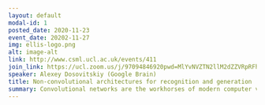 ```yaml
---
layout: default
modal-id: 1
posted_date: 2020-11-23
event_date: 20202-11-27
img: ellis-logo.png
alt: image-alt
link: http://www.csml.ucl.ac.uk/events/411
join_link: https://ucl.zoom.us/j/97094846920pwd=MlYvNVZTN2llM2dZZVRpRFh5a1JHZz09
speaker: Alexey Dosovitskiy (Google Brain)
title: Non-convolutional architectures for recognition and generation
summary: Convolutional networks are the workhorses of modern computer vision, thanks to their efficiency on hardware accelerators and the inductive biases suitable for processing and generating images. However,  ConvNets distribute compute uniformly across the input, which makes them convenient to implement and train, but can be extremely computationally inefficient, especially on high-dimensional inputs such as video or 3D data. Moreover, representations extracted by ConvNets lack interpretability and systematic generalization. In this talk, I will present our recent work towards models that aim to avoid these shortcomings by respecting the sparse structure of the real world. On the image recognition front, we are investigating two directions&ldquo; 1) architectures for learning object-centric representations either with or without supervision (Slot Attention); 2) large-scale non-convolutional models applied to real-world image recognition tasks (Vision Transformer . For image generation, we scale a recent implicit-3D-based neural rendering approach, Neural Radiance Fields, from controlled small-scale datasets to noisy large-scale real-world data (NeRF in the Wild).
---
```




